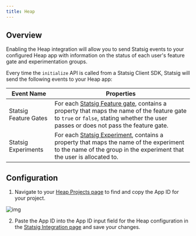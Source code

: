 ```yaml
---
title: Heap
---
```


## Overview

Enabling the Heap integration will allow you to send Statsig events to your configured Heap app with information on the status of each user's feature gate and experimentation groups.

Every time the `initialize` API is called from a Statsig Client SDK, Statsig will send the following events to your Heap app:

| Event Name | Properties |
|----------|--------|
| Statsig Feature Gates | For each [Statsig Feature gate](feature-gates), contains a property that maps the name of the feature gate to `true` or `false`, stating whether the user passes or does not pass the feature gate.
| Statsig Experiments | For each [Statsig Experiment](/experiments-plus), contains a property that maps the name of the experiment to the name of the group in the experiment that the user is allocated to.|

## Configuration
1. Navigate to your [Heap Projects page](https://heapanalytics.com/app/manage/projects) to find and copy the App ID for your project.

![img](https://console.statsig.com/img/integrations/heap_integration_steps/outgoing_1.png)

2. Paste the App ID into the App ID input field for the Heap configuration in the [Statsig Integration page](https://console.statsig.com/integrations) and save your changes.
